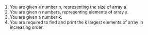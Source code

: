 1. You are given a number n, representing the size of array a.
2. You are given n numbers, representing elements of array a.
3. You are given a number k.
4. You are required to find and print the k largest elements of array in increasing order.

